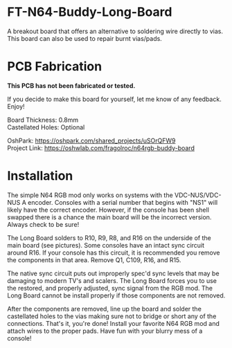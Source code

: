 # FT-N64-Buddy-Long-Board
A breakout board that offers an alternative to soldering wire directly to vias. This board can also be used to repair burnt vias/pads.

# PCB Fabrication
<b>This PCB has not been fabricated or tested.</b> 

If you decide to make this board for yourself, let me know of any feedback. Enjoy!<br>

Board Thickness: 0.8mm<br>
Castellated Holes: Optional

OshPark: https://oshpark.com/shared_projects/uSOrQFW9 <br>
Project Link: https://oshwlab.com/fragolroc/n64rgb-buddy-board

# Installation
The simple N64 RGB mod only works on systems with the VDC-NUS/VDC-NUS A encoder. Consoles with a serial number that begins with "NS1" will likely have the correct encoder. However, if the console has been shell swapped there is a chance the main board will be the incorrect version. Always check to be sure!

The Long Board solders to R10, R9, R8, and R16 on the underside of the main board (see pictures). Some consoles have an intact sync circuit around R16. If your console has this circuit, it is recommended you remove the components in that area. Remove Q1, C109, R16, and R15.

The native sync circuit puts out improperly spec'd sync levels that may be damaging to modern TV's and scalers. The Long Board forces you to use the restored, and properly adjusted, sync signal from the RGB mod. The Long Board cannot be install properly if those components are not removed.

After the components are removed, line up the board and solder the castellated holes to the vias making sure not to bridge or short any of the connections. That's it, you're done! Install your favorite N64 RGB mod and attach wires to the proper pads. Have fun with your blurry mess of a console!
